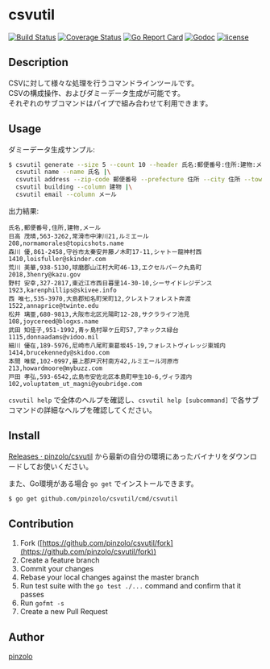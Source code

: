 # csvutil

[![Build Status](https://travis-ci.org/pinzolo/csvutil.png)](http://travis-ci.org/pinzolo/csvutil)
[![Coverage Status](https://coveralls.io/repos/github/pinzolo/csvutil/badge.svg?branch=master)](https://coveralls.io/github/pinzolo/csvutil?branch=master)
[![Go Report Card](https://goreportcard.com/badge/github.com/pinzolo/csvutil)](https://goreportcard.com/report/github.com/pinzolo/csvutil)
[![Godoc](http://img.shields.io/badge/godoc-reference-blue.svg)](https://godoc.org/github.com/pinzolo/csvutil)
[![license](http://img.shields.io/badge/license-MIT-blue.svg)](https://raw.githubusercontent.com/pinzolo/csvutil/master/LICENSE)

## Description

CSVに対して様々な処理を行うコマンドラインツールです。  
CSVの構成操作、およびダミーデータ生成が可能です。  
それぞれのサブコマンドはパイプで組み合わせて利用できます。

## Usage

ダミーデータ生成サンプル:

```bash
$ csvutil generate --size 5 --count 10 --header 氏名:郵便番号:住所:建物:メール | \
  csvutil name --name 氏名 |\
  csvutil address --zip-code 郵便番号 --prefecture 住所 --city 住所 --town 住所 --block-number |\
  csvutil building --column 建物 |\
  csvutil email --column メール
```

出力結果:

```
氏名,郵便番号,住所,建物,メール
日高 茂晴,563-3262,常滑市中津川21,ルミエール208,normamorales@topicshots.name
森川 優,861-2458,守谷市太秦安井藤ノ木町17-11,シャトー龍神村西1410,loisfuller@skinder.com
荒川 美華,938-5130,球磨郡山江村大町46-13,エクセルパーク丸島町2018,3henry@kazu.gov
野村 安幸,327-2817,東近江市西日暮里14-30-10,シーサイドレジデンス1923,karenphillips@skivee.info
西 唯七,535-3970,大島郡知名町栄町12,クレストフォレスト奔渡1522,annaprice@twinte.edu
松井 璃亜,680-9813,大阪市北区光陽町12-28,サクラライフ池見108,joycereed@blogxs.name
武田 知佳子,951-1992,青ヶ島村翠ケ丘町57,アネックス緑台1115,donnaadams@vidoo.mil
細川 優在,189-5976,尼崎市八尾町東葛坂45-19,フォレストヴィレッジ東城内1414,brucekennedy@skidoo.com
本間 唯斐,102-0997,最上郡戸沢村南方42,ルミエール河原市213,howardmoore@mybuzz.com
戸田 孝弘,593-6542,広島市安佐北区本島町甲生10-6,ヴィラ渡内102,voluptatem_ut_magni@youbridge.com
```

`csvutil help` で全体のヘルプを確認し、`csvutil help [subcommand]` で各サブコマンドの詳細なヘルプを確認してください。

## Install

[Releases · pinzolo/csvutil](https://github.com/pinzolo/csvutil/releases) から最新の自分の環境にあったバイナリをダウンロードしてお使いください。

また、Go環境がある場合 `go get` でインストールできます。

```bash
$ go get github.com/pinzolo/csvutil/cmd/csvutil
```

## Contribution

1. Fork ([https://github.com/pinzolo/csvutil/fork](https://github.com/pinzolo/csvutil/fork))
1. Create a feature branch
1. Commit your changes
1. Rebase your local changes against the master branch
1. Run test suite with the `go test ./...` command and confirm that it passes
1. Run `gofmt -s`
1. Create a new Pull Request

## Author

[pinzolo](https://github.com/pinzolo)
